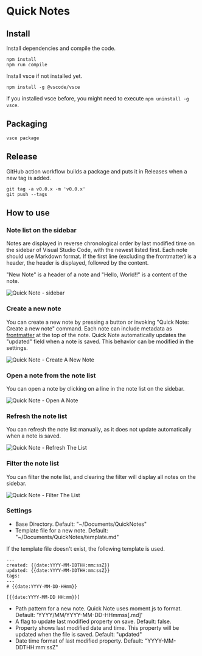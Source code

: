 # Quick Notes

## Install

Install dependencies and compile the code.

```
npm install
npm run compile
```

Install vsce if not installed yet.

```
npm install -g @vscode/vsce
```

if you installed vsce before, you might need to execute `npm uninstall -g vsce`.

## Packaging

```
vsce package
```

## Release

GitHub action workflow builds a package and puts it in Releases when a new tag is added.

```
git tag -a v0.0.x -m 'v0.0.x'
git push --tags
```

## How to use

### Note list on the sidebar

Notes are displayed in reverse chronological order by last modified time on the sidebar of Visual Studio Code, with the newest listed first. Each note should use Markdown format. If the first line (excluding the frontmatter) is a header, the header is displayed, followed by the content.

"New Note" is a header of a note and "Hello, World!!" is a content of the note.

![Quick Note - sidebar](https://github.com/user-attachments/assets/43f81e34-830f-495f-b8fd-a2c19701ed75)

### Create a new note

You can create a new note by pressing a button or invoking "Quick Note: Create a new note" command.
Each note can include metadata as [frontmatter](https://gohugo.io/content-management/front-matter/) at the top of the note. Quick Note automatically updates the "updated" field when a note is saved. This behavior can be modified in the settings.

![Quick Note - Create A New Note](https://github.com/user-attachments/assets/6a604382-484d-4f06-a3f0-1512981d6016)

### Open a note from the note list

You can open a note by clicking on a line in the note list on the sidebar.

![Quick Note - Open A Note](https://github.com/user-attachments/assets/075ffa9c-0ed8-4bb9-bd7b-96c70b96b263)

### Refresh the note list

You can refresh the note list manually, as it does not update automatically when a note is saved.

![Quick Note - Refresh The List](https://github.com/user-attachments/assets/3756e3be-cd06-4b05-b888-8f08ada9a53d)


### Filter the note list

You can filter the note list, and clearing the filter will display all notes on the sidebar.

![Quick Note - Filter The List](https://github.com/user-attachments/assets/6a2ec96f-238c-416d-ae73-4bb46e8f3d01)

### Settings

- Base Directory. Default: "~/Documents/QuickNotes"
- Template file for a new note. Default: "~/Documents/QuickNotes/template.md"

If the template file doesn't exist, the following template is used.

```
---
created: {{date:YYYY-MM-DDTHH:mm:ssZ}}
updated: {{date:YYYY-MM-DDTHH:mm:ssZ}}
tags:
---
# {{date:YYYY-MM-DD-HHmm}}

[{{date:YYYY-MM-DD HH:mm}}]
```

- Path pattern for a new note. Quick Note uses moment.js to format. Default: 'YYYY/MM/YYYY-MM-DD-HHmmss[.md]'
- A flag to update last modified property on save. Default: false.
- Property shows last modified date and time. This property will be updated when the file is saved. Default: "updated"
- Date time format of last modified property. Default: "YYYY-MM-DDTHH:mm:ssZ"
